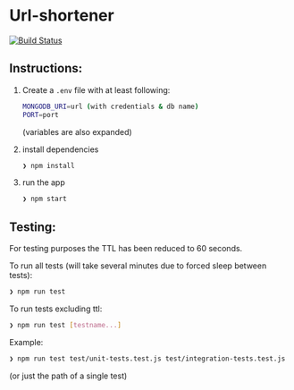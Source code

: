 # Url-shortener
[![Build Status](https://travis-ci.com/ematan/url-shortener.svg?branch=main)](https://travis-ci.org/ematan/url-shortener)


## Instructions:

1. Create a `.env` file with at least following:
    ```sh
    MONGODB_URI=url (with credentials & db name)
    PORT=port
    ```
    (variables are also expanded)

2.  install dependencies
    ```sh
    ❯ npm install
    ```
3. run the app
    ```sh
    ❯ npm start
    ```


## Testing:
For testing purposes the TTL has been reduced to 60 seconds.

To run all tests (will take several minutes due to forced sleep between tests):

```sh
❯ npm run test
```

To run tests excluding ttl:

```sh
❯ npm run test [testname...]
```

Example:

```sh
❯ npm run test test/unit-tests.test.js test/integration-tests.test.js
```
(or just the path of a single test)